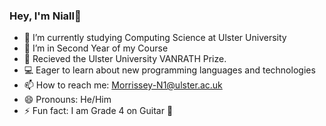 ###  Hey, I'm Niall👋

- 🔭 I’m currently studying Computing Science at Ulster University
- 🌱 I’m in Second Year of my Course
- 👯 Recieved the Ulster University VANRATH Prize.
- 💻 Eager to learn about new programming languages and technologies
- 📫 How to reach me: Morrissey-N1@ulster.ac.uk
- 😄 Pronouns: He/Him
- ⚡ Fun fact: I am Grade 4 on Guitar 🎸
